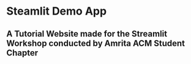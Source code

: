 # Steamlit Demo App
## A Tutorial Website made for the Streamlit Workshop conducted by Amrita ACM Student Chapter
